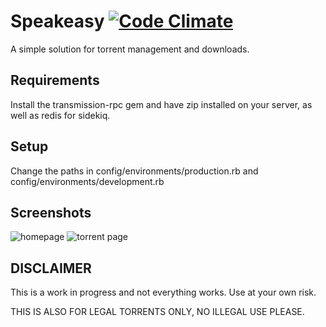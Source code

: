 # Speakeasy [![Code Climate](https://codeclimate.com/github/speakeasybt/speakeasy/badges/gpa.svg)](https://codeclimate.com/github/speakeasybt/speakeasy)
A simple solution for torrent management and downloads.

## Requirements

Install the transmission-rpc gem and have zip installed on your server, as well as redis for sidekiq.

## Setup

Change the paths in config/environments/production.rb and config/environments/development.rb

## Screenshots
![homepage](https://i.imgur.com/tdSWtpe.png)
![torrent page](https://i.imgur.com/B0cgneX.png)

## DISCLAIMER

This is a work in progress and not everything works. Use at your own risk.

THIS IS ALSO FOR LEGAL TORRENTS ONLY, NO ILLEGAL USE PLEASE.
